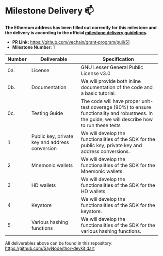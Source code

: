 # Milestone Delivery :mailbox:

**The Ethereum address has been filled out correctly for this milestone and the delivery is according to the official [milestone delivery guidelines](../).**  

* **PR Link:** https://github.com/vechain/grant-program/pull/51
* **Milestone Number:** 1


| Number | Deliverable | Specification |
|-|-|-|
| 0a.| License | GNU Lesser General Public License v3.0 |
| 0b. | Documentation | We will provide both inline documentation of the code and a basic tutorial. |
| 0c. | Testing Guide | The code will have proper unit-test coverage (90%) to ensure functionality and robustness. In the guide, we will describe how to run these tests |
| 1 | Public key, private key and address conversion | We will develop the functionalities of the SDK for the public key, private key and address conversions. |
| 2 | Mnemonic wallets | We will develop the functionalities of the SDK for the Mnemonic wallets. |
| 3 | HD wallets | We will develop the functionalities of the SDK for the HD wallets. |
| 4 | Keystore | We will develop the functionalities of the SDK for the keystore. |
| 5 | Various hashing functions | We will develop the functionalities of the SDK for the various hashing functions.|

All deliverables above can be found in this repository: https://github.com/SayNode/thor-devkit.dart